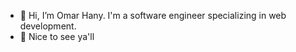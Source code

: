 - 👋 Hi, I’m Omar Hany. I'm a software engineer specializing in web development.
- 👀 Nice to see ya'll 

<!---
Omar-Hanyy14/Omar-Hanyy14 is a ✨ special ✨ repository because its `README.md` (this file) appears on your GitHub profile.
You can click the Preview link to take a look at your changes.
--->
